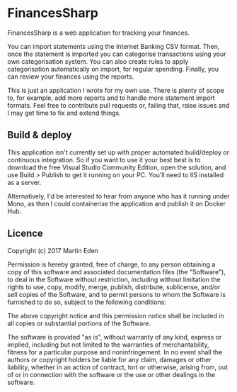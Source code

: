 # FinancesSharp
FinancesSharp is a web application for tracking your finances.

You can import statements using the Internet Banking CSV format. Then, once the statement is imported you can categorise transactions using your own categorisation system. You can also create rules to apply categorisation automatically on import, for regular spending. Finally, you can review your finances using the reports.

This is just an application I wrote for my own use. There is plenty of scope to, for example, add more reports and to handle more statement import formats. Feel free to contribute pull requests or, failing that, raise issues and I may get time to fix and extend things.

## Build & deploy
This application isn't currently set up with proper automated build/deploy or continuous integration. So if you want to use it your best best is to download the free Visual Studio Community Edition, open the solution, and use Build > Publish to get it running on your PC. You'll need to IIS installed as a server.

Alternatively, I'd be interested to hear from anyone who has it running under Mono, as then I could containerise the application and publish it on Docker Hub.

## Licence
Copyright (c) 2017 Martin Eden

Permission is hereby granted, free of charge, to any person obtaining a copy
of this software and associated documentation files (the "Software"), to deal
in the Software without restriction, including without limitation the rights
to use, copy, modify, merge, publish, distribute, sublicense, and/or sell
copies of the Software, and to permit persons to whom the Software is
furnished to do so, subject to the following conditions:

The above copyright notice and this permission notice shall be included in all
copies or substantial portions of the Software.

The software is provided "as is", without warranty of any kind, express or
implied, including but not limited to the warranties of merchantability,
fitness for a particular purpose and noninfringement. In no event shall the
authors or copyright holders be liable for any claim, damages or other
liability, whether in an action of contract, tort or otherwise, arising from,
out of or in connection with the software or the use or other dealings in the
software.